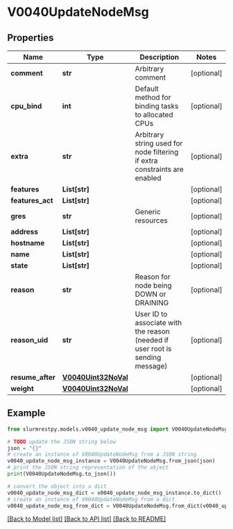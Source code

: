# V0040UpdateNodeMsg


## Properties

Name | Type | Description | Notes
------------ | ------------- | ------------- | -------------
**comment** | **str** | Arbitrary comment | [optional]
**cpu_bind** | **int** | Default method for binding tasks to allocated CPUs | [optional]
**extra** | **str** | Arbitrary string used for node filtering if extra constraints are enabled | [optional]
**features** | **List[str]** |  | [optional]
**features_act** | **List[str]** |  | [optional]
**gres** | **str** | Generic resources | [optional]
**address** | **List[str]** |  | [optional]
**hostname** | **List[str]** |  | [optional]
**name** | **List[str]** |  | [optional]
**state** | **List[str]** |  | [optional]
**reason** | **str** | Reason for node being DOWN or DRAINING | [optional]
**reason_uid** | **str** | User ID to associate with the reason (needed if user root is sending message) | [optional]
**resume_after** | [**V0040Uint32NoVal**](V0040Uint32NoVal.md) |  | [optional]
**weight** | [**V0040Uint32NoVal**](V0040Uint32NoVal.md) |  | [optional]

## Example

```python
from slurmrestpy.models.v0040_update_node_msg import V0040UpdateNodeMsg

# TODO update the JSON string below
json = "{}"
# create an instance of V0040UpdateNodeMsg from a JSON string
v0040_update_node_msg_instance = V0040UpdateNodeMsg.from_json(json)
# print the JSON string representation of the object
print(V0040UpdateNodeMsg.to_json())

# convert the object into a dict
v0040_update_node_msg_dict = v0040_update_node_msg_instance.to_dict()
# create an instance of V0040UpdateNodeMsg from a dict
v0040_update_node_msg_from_dict = V0040UpdateNodeMsg.from_dict(v0040_update_node_msg_dict)
```
[[Back to Model list]](../README.md#documentation-for-models) [[Back to API list]](../README.md#documentation-for-api-endpoints) [[Back to README]](../README.md)


